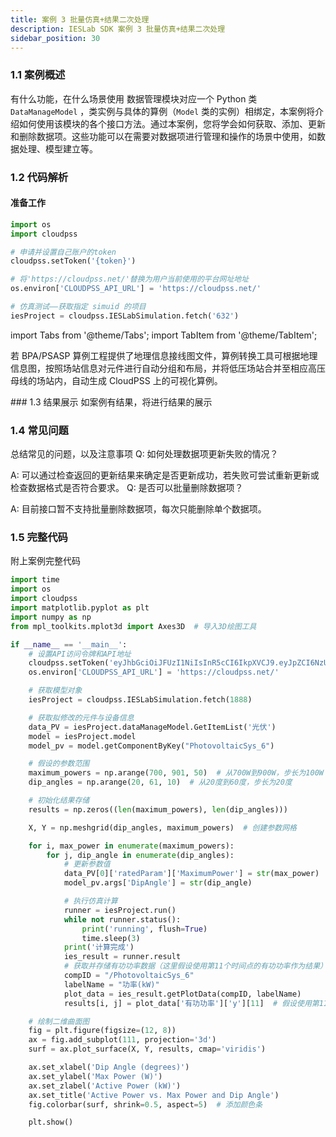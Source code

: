 ```yaml
---
title: 案例 3 批量仿真+结果二次处理
description: IESLab SDK 案例 3 批量仿真+结果二次处理
sidebar_position: 30
---
```


### 1.1 案例概述
有什么功能，在什么场景使用
数据管理模块对应一个 Python 类 `DataManageModel` ，类实例与具体的算例（`Model` 类的实例）相绑定，本案例将介绍如何使用该模块的各个接口方法。通过本案例，您将学会如何获取、添加、更新和删除数据项。这些功能可以在需要对数据项进行管理和操作的场景中使用，如数据处理、模型建立等。

### 1.2 代码解析
#### 准备工作
```python
import os
import cloudpss

# 申请并设置自己账户的token
cloudpss.setToken('{token}')  

# 将'https://cloudpss.net/'替换为用户当前使用的平台网址地址
os.environ['CLOUDPSS_API_URL'] = 'https://cloudpss.net/'

# 仿真测试——获取指定 simuid 的项目
iesProject = cloudpss.IESLabSimulation.fetch('632')
```
import Tabs from '@theme/Tabs';
import TabItem from '@theme/TabItem';

<Tabs>
<TabItem value="feature1" label="添加数据">

</TabItem>
<TabItem value="feature2" label="删除数据">


</TabItem>
<TabItem value="feature3" label="新增数据">



</TabItem>
<TabItem value="feature4" label="获取数据">

若 BPA/PSASP 算例工程提供了地理信息接线图文件，算例转换工具可根据地理信息图，按照场站信息对元件进行自动分组和布局，并将低压场站合并至相应高压母线的场站内，自动生成 CloudPSS 上的可视化算例。


</TabItem>
<TabItem value="feature5" label="一键脱敏">


</TabItem>
</Tabs>
### 1.3 结果展示
如案例有结果，将进行结果的展示

### 1.4 常见问题
总结常见的问题，以及注意事项
Q: 如何处理数据项更新失败的情况？

A: 可以通过检查返回的更新结果来确定是否更新成功，若失败可尝试重新更新或检查数据格式是否符合要求。
Q: 是否可以批量删除数据项？

A: 目前接口暂不支持批量删除数据项，每次只能删除单个数据项。

### 1.5 完整代码
附上案例完整代码
```python
import time
import os
import cloudpss
import matplotlib.pyplot as plt
import numpy as np
from mpl_toolkits.mplot3d import Axes3D  # 导入3D绘图工具

if __name__ == '__main__':
    # 设置API访问令牌和API地址
    cloudpss.setToken('eyJhbGciOiJFUzI1NiIsInR5cCI6IkpXVCJ9.eyJpZCI6NzUyNywidXNlcm5hbWUiOiJsaXUxNTk2MzIiLCJzY29wZXMiOlsibW9kZWw6OTgzNjciLCJmdW5jdGlvbjo5ODM2NyIsImFwcGxpY2F0aW9uOjMyODMxIl0sInJvbGVzIjpbImxpdTE1OTYzMiJdLCJ0eXBlIjoiYXBwbHkiLCJleHAiOjE3NDIxMTIyMTEsIm5vdGUiOiJTREvmoYjkvosiLCJpYXQiOjE3MTEwMDgyMTF9.Bg3MC1ETj-0Pik7YCfH0QQsFJQlNUnengWeywBOa4Rq9YlEYvYrdkRAKKzWnHv40FeUhyNBLoCyGr5kxzKapgw')
    os.environ['CLOUDPSS_API_URL'] = 'https://cloudpss.net/'

    # 获取模型对象
    iesProject = cloudpss.IESLabSimulation.fetch(1888)

    # 获取拟修改的元件与设备信息
    data_PV = iesProject.dataManageModel.GetItemList('光伏')
    model = iesProject.model
    model_pv = model.getComponentByKey("PhotovoltaicSys_6")

    # 假设的参数范围
    maximum_powers = np.arange(700, 901, 50)  # 从700W到900W，步长为100W
    dip_angles = np.arange(20, 61, 10)  # 从20度到60度，步长为20度

    # 初始化结果存储
    results = np.zeros((len(maximum_powers), len(dip_angles)))

    X, Y = np.meshgrid(dip_angles, maximum_powers)  # 创建参数网格

    for i, max_power in enumerate(maximum_powers):
        for j, dip_angle in enumerate(dip_angles):
            # 更新参数值
            data_PV[0]['ratedParam']['MaximumPower'] = str(max_power)
            model_pv.args['DipAngle'] = str(dip_angle)

            # 执行仿真计算
            runner = iesProject.run()
            while not runner.status():
                print('running', flush=True)
                time.sleep(3)
            print('计算完成')
            ies_result = runner.result
            # 获取并存储有功功率数据（这里假设使用第11个时间点的有功功率作为结果）
            compID = "/PhotovoltaicSys_6"
            labelName = "功率(kW)"
            plot_data = ies_result.getPlotData(compID, labelName)
            results[i, j] = plot_data['有功功率']['y'][11]  # 假设使用第11个时间点的值

    # 绘制二维曲面图
    fig = plt.figure(figsize=(12, 8))
    ax = fig.add_subplot(111, projection='3d')
    surf = ax.plot_surface(X, Y, results, cmap='viridis')

    ax.set_xlabel('Dip Angle (degrees)')
    ax.set_ylabel('Max Power (W)')
    ax.set_zlabel('Active Power (kW)')
    ax.set_title('Active Power vs. Max Power and Dip Angle')
    fig.colorbar(surf, shrink=0.5, aspect=5)  # 添加颜色条

    plt.show()
```    